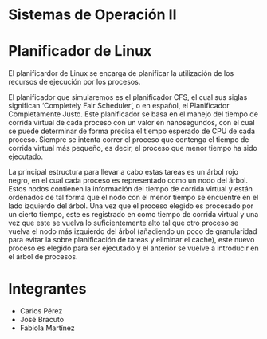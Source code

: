 # Sistemas de Operación II
# Planificador de Linux

El planificardor de Linux se encarga de planificar la utilización de los recursos de ejecución por los procesos.

El planificador que simularemos es el planificador CFS, el cual sus siglas significan ‘Completely Fair Scheduler’, o en español, el Planificador Completamente Justo. Este planificador se basa en el manejo del tiempo de corrida virtual de cada proceso con un valor en nanosegundos, con el cual se puede determinar de forma precisa el tiempo esperado de CPU de cada proceso. Siempre se intenta correr el proceso que contenga el tiempo de corrida virtual más pequeño, es decir, el proceso que menor tiempo ha sido ejecutado.

La principal estructura para llevar a cabo estas tareas es un árbol rojo negro, en el cual cada proceso es representado como un nodo del árbol. Estos nodos contienen la información del tiempo de corrida virtual y están ordenados de tal forma que el nodo con el menor tiempo se encuentre en el lado izquierdo del árbol. Una vez que el proceso elegido es procesado por un cierto tiempo, este es registrado en como tiempo de corrida virtual y una vez que este se vuelva lo suficientemente alto tal que otro proceso se vuelva el nodo más izquierdo del árbol (añadiendo un poco de granularidad para evitar la sobre planificación de tareas y eliminar el cache), este nuevo proceso es elegido para ser ejecutado y el anterior se vuelve a introducir en el árbol de procesos.

# Integrantes 
- Carlos Pérez
- José Bracuto
- Fabiola Martínez

